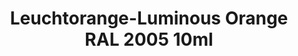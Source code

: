 ---
layout: product
title: "Leuchtorange-Luminous Orange RAL 2005 10ml"
price: "330" 
desc: "Acrylic Laquer 10mL"
img_path: "/assets/img/RC207.webp"
brand: "AK "
available: true
special_offer: false
new: false
soon: false
cat: "020000"
subcat: "020200"
subsubcat: "020201"
sifra: "RC207"
popular: false
---